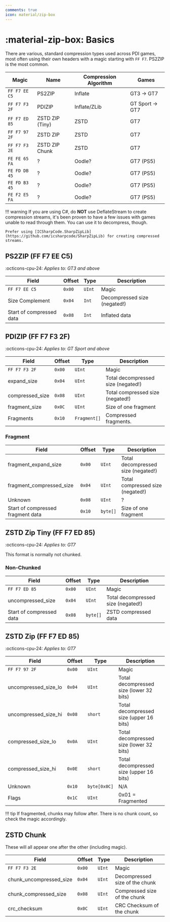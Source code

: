```yaml
---
comments: true
icon: material/zip-box
---
```


# :material-zip-box: Basics

There are various, standard compression types used across PDI games, most often using their own headers with a magic starting with `FF F7`. PS2ZIP is the most common.

Magic              | Name           | Compression Algorithm       | Games                                        |
----------------   | ------------   | ----------                  | --------------------------------------       |
`FF F7 EE C5`      | PS2ZIP         | Inflate                     | GT3 -> GT7
`FF F7 F3 2F`      | PDIZIP         | Inflate/ZLib                | GT Sport -> GT7
`FF F7 ED 85`      | ZSTD ZIP (Tiny)| ZSTD                        | GT7
`FF F7 97 2F`      | ZSTD ZIP       | ZSTD                        | GT7
`FF F7 F3 2E`      | ZSTD ZIP Chunk | ZSTD                        | GT7
`FE FE 65 FA`      | ?              | Oodle?                      | GT7 (PS5)
`FE FD DB 45`      | ?              | Oodle?                      | GT7 (PS5)
`FE FD B3 45`      | ?              | Oodle?                      | GT7 (PS5)
`FE F2 E5 FA`      | ?              | Oodle?                      | GT7 (PS5)

!!! warning 
    If you are using C#, do **NOT** use DeflateStream to create compression streams, it's been proven to have a few issues with games unable to read through them. You can use it to decompress, though.

    Prefer using [ICSharpCode.SharpZipLib](https://github.com/icsharpcode/SharpZipLib) for creating compressed streams.

## PS2ZIP (FF F7 EE C5)

:octicons-cpu-24: *Applies to: GT3 and above*

Field                    | Offset         | Type       | Description                                        |
----------------         | ------------   | ---------- | --------------------------------------             |
`FF F7 EE C5`            |  `0x00`        | `UInt`     | Magic                                              |
Size Complement          |  `0x04`        | `Int`      | Decompressed size (negated!)                       |
Start of compressed data |  `0x08`        | `Int`      | Inflated data                                      |

## PDIZIP (FF F7 F3 2F)

:octicons-cpu-24: *Applies to: GT Sport and above*

Field                    | Offset         | Type        | Description                                        |
----------------         | ------------   | ----------  | --------------------------------------             |
`FF F7 F3 2F`            |  `0x00`        | `UInt`      | Magic                                              |
expand_size              |  `0x04`        | `UInt`      | Total decompressed size (negated!)                 |
compressed_size          |  `0x08`        | `UInt`      | Total compressed size (negated!)                   |
fragment_size            |  `0x0C`        | `UInt`      | Size of one fragment                               |
Fragments                |  `0x10`        | `Fragment[]`| Compressed fragments.                              |

### Fragment

Field                              | Offset         | Type       | Description                                        |
----------------                   | ------------   | ---------- | --------------------------------------             |
fragment_expand_size               |  `0x00`        | `UInt`     | Total decompressed size (negated!)                 |
fragment_compressed_size           |  `0x04`        | `UInt`     | Total compressed size (negated!)                   |
Unknown                            |  `0x08`        | `UInt`     | ?                                                  |
Start of compressed fragment data  |  `0x10`        | `byte[]`   | Size of one fragment                               |

## ZSTD Zip Tiny (FF F7 ED 85)

:octicons-cpu-24: *Applies to: GT7*

This format is normally not chunked.

### Non-Chunked
Field                    | Offset         | Type        | Description                                        |
----------------         | ------------   | ----------  | --------------------------------------             |
`FF F7 ED 85`            |  `0x00`        | `UInt`      | Magic                                              |
uncompressed_size        |  `0x04`        | `UInt`      | Total decompressed size (negated!)                 |
Start of compressed data |  `0x08`        | `byte[]`    | ZSTD compressed data                               |

## ZSTD Zip (FF F7 ED 85)

:octicons-cpu-24: *Applies to: GT7*

Field                    | Offset         | Type        | Description                                        |
----------------         | ------------   | ----------  | --------------------------------------             |
`FF F7 97 2F`            |  `0x00`        | `UInt`      | Magic                                              |
uncompressed_size_lo     |  `0x04`        | `UInt`      | Total decompressed size (lower 32 bits)            |
uncompressed_size_hi     |  `0x08`        | `short`     | Total decompressed size (upper 16 bits)            |
compressed_size_lo       |  `0x0A`        | `UInt`      | Total decompressed size (lower 32 bits)            |
compressed_size_hi       |  `0x0E`        | `short`     | Total decompressed size (upper 16 bits)            |
Unknown                  |  `0x10`        | `byte[0x0C]`| N/A                                                |
Flags                    |  `0x1C`        | `UInt`      | 0x01 = Fragmented                                  |

!!! tip
    If fragmented, chunks may follow after. There is no chunk count, so check the magic accordingly.

## ZSTD Chunk

These will all appear one after the other (including magic).

Field                              | Offset         | Type       | Description                                        |
----------------                   | ------------   | ---------- | --------------------------------------             |
`FF F7 F3 2E`                      |  `0x00`        | `UInt`     | Magic                                              |
chunk_uncompressed_size            |  `0x04`        | `UInt`     | Decompressed size of the chunk                     |
chunk_compressed_size              |  `0x08`        | `UInt`     | Compressed size of the chunk                       |
crc_checksum                       |  `0x0C`        | `UInt`     | CRC Checksum of the chunk                          |